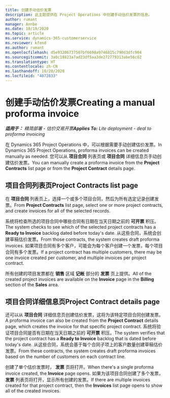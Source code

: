```yaml
---
title: 创建手动估价发票
description: 此主题提供在 Project Operations 中创建手动估价发票的信息。
author: rumant
manager: Annbe
ms.date: 10/19/2020
ms.topic: article
ms.service: dynamics-365-customerservice
ms.reviewer: kfend
ms.author: rumant
ms.openlocfilehash: d5e93206737507bf6698a9746815c790d3dfc904
ms.sourcegitcommit: 3a0c18823a7ad23df5aa3de272779313abe56c82
ms.translationtype: HT
ms.contentlocale: zh-CN
ms.lasthandoff: 10/20/2020
ms.locfileid: "4072833"
---
```

# <a name="creating-a-manual-proforma-invoice"></a><span data-ttu-id="a394f-103">创建手动估价发票</span><span class="sxs-lookup"><span data-stu-id="a394f-103">Creating a manual proforma invoice</span></span>

<span data-ttu-id="a394f-104">_**适用于：** 精简部署 - 估价交易开票_</span><span class="sxs-lookup"><span data-stu-id="a394f-104">_**Applies To:** Lite deployment - deal to proforma invoicing_</span></span>

<span data-ttu-id="a394f-105">在 Dynamics 365 Project Operations 中，可以根据需要手动创建估价发票。</span><span class="sxs-lookup"><span data-stu-id="a394f-105">In Dynamics 365 Project Operations, proforma invoices can be created manually as needed.</span></span> <span data-ttu-id="a394f-106">您可以从 **项目合同** 列表页或 **项目合同** 详细信息页手动创建估价发票。</span><span class="sxs-lookup"><span data-stu-id="a394f-106">You can manually create a proforma invoice from the **Project Contracts** list page or from the **Project Contract** details page.</span></span>

##  <a name="project-contracts-list-page"></a><span data-ttu-id="a394f-107">项目合同列表页</span><span class="sxs-lookup"><span data-stu-id="a394f-107">Project Contracts list page</span></span>

<span data-ttu-id="a394f-108">在 **项目合同** 列表页上，选择一个或多个项目合同，然后为所有选定记录创建发票。</span><span class="sxs-lookup"><span data-stu-id="a394f-108">From **Project Contracts** list page, select one or more project contracts, and create invoices for all of the selected records.</span></span>

<span data-ttu-id="a394f-109">系统将检查所选的项目合同中哪些合同有日期在当天日期之前的 **可开票** 积压。</span><span class="sxs-lookup"><span data-stu-id="a394f-109">The system checks to see which of the selected project contracts has a **Ready to Invoice** backlog  dated before today's date.</span></span> <span data-ttu-id="a394f-110">从这些合同，系统会创建草稿估价发票。</span><span class="sxs-lookup"><span data-stu-id="a394f-110">From those contracts, the system creates draft proforma invoices.</span></span> <span data-ttu-id="a394f-111">如果项目合同有多个客户，可能会为每个客户创建一个发票，每个项目合同有多个发票。</span><span class="sxs-lookup"><span data-stu-id="a394f-111">If a project contract has multiple customers, there may be one invoice created per customer, and multiple invoices per project contract.</span></span>

<span data-ttu-id="a394f-112">所有创建的项目发票都在 **销售** 区域 **记帐** 部分的 **发票** 页上提供。</span><span class="sxs-lookup"><span data-stu-id="a394f-112">All of the created project invoices are available on the **Invoice** page in the **Billing** section of the **Sales** area.</span></span>

## <a name="project-contract-details-page"></a><span data-ttu-id="a394f-113">项目合同详细信息页</span><span class="sxs-lookup"><span data-stu-id="a394f-113">Project Contract details page</span></span>

<span data-ttu-id="a394f-114">还可以从 **项目合同** 详细信息页创建估价发票，这将为该特定项目合同创建发票。</span><span class="sxs-lookup"><span data-stu-id="a394f-114">A proforma invoice can also be created from the **Project Contract** details page, which creates the invoice for that specific project contract.</span></span> <span data-ttu-id="a394f-115">系统将验证项目合同是否有日期在当天日期之前的 **可开票** 积压。</span><span class="sxs-lookup"><span data-stu-id="a394f-115">The system verifies that the project contract has a **Ready to Invoice** backlog that is dated before today's date.</span></span> <span data-ttu-id="a394f-116">从这些合同，系统会基于每个合同子项上的客户数量创建草稿估价发票。</span><span class="sxs-lookup"><span data-stu-id="a394f-116">From these contracts, the system creates draft proforma invoices based on the number of customers on each contract line.</span></span>

<span data-ttu-id="a394f-117">创建了单个估价发票时， **发票** 页将打开。</span><span class="sxs-lookup"><span data-stu-id="a394f-117">When there's a single proforma invoice created, the **Invoice** page opens.</span></span> <span data-ttu-id="a394f-118">如果为该项目合同创建了多个发票， **发票** 列表页将打开，显示所有创建的发票。</span><span class="sxs-lookup"><span data-stu-id="a394f-118">If there are multiple invoices created for that project contract, then the **Invoices** list page opens to show all of the created invoices.</span></span>

